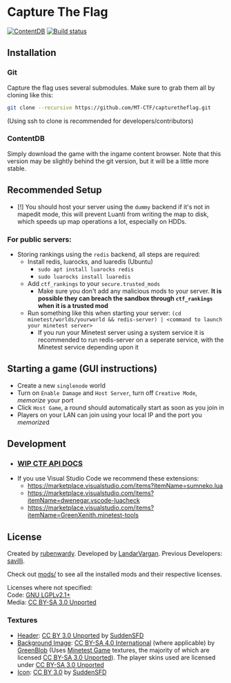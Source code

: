 # Capture The Flag

[![ContentDB](https://content.minetest.net/packages/rubenwardy/capturetheflag/shields/downloads/)](https://content.minetest.net/packages/rubenwardy/capturetheflag/)  [![Build status](https://github.com/MT-CTF/capturetheflag/workflows/build/badge.svg)](https://github.com/MT-CTF/capturetheflag/actions)


## Installation

### Git

Capture the flag uses several submodules. Make sure to grab them all by cloning like this:

```sh
git clone --recursive https://github.com/MT-CTF/capturetheflag.git
```
(Using ssh to clone is recommended for developers/contributors)

### ContentDB

Simply download the game with the ingame content browser.
Note that this version may be slightly behind the git version, but it will be a little more stable.

## Recommended Setup

* [!] You should host your server using the `dummy` backend if it's not in mapedit mode, this will prevent Luanti from writing the map to disk, which speeds up map operations a lot, especially on HDDs.

### For public servers:
* Storing rankings using the `redis` backend, all steps are required:
  * Install redis, luarocks, and luaredis (Ubuntu)
    * `sudo apt install luarocks redis`
    * `sudo luarocks install luaredis`
  * Add `ctf_rankings` to your `secure.trusted_mods`
	* Make sure you don't add any malicious mods to your server. **It is possible they can breach the sandbox through `ctf_rankings` when it is a trusted mod**
  * Run something like this when starting your server: `(cd minetest/worlds/yourworld && redis-server) | <command to launch your minetest server>`
    * If you run your Minetest server using a system service it is recommended to run redis-server on a seperate service, with the Minetest service depending upon it

## Starting a game (GUI instructions)
* Create a new `singlenode` world
* Turn on `Enable Damage` and `Host Server`, turn off `Creative Mode`, *memorize* your port
* Click `Host Game`, a round should automatically start as soon as you join in
* Players on your LAN can join using your local IP and the port you *memorize*d

## Development

* ### [WIP CTF API DOCS](docs/ctf-api.md)
* If you use Visual Studio Code we recommend these extensions:
  * https://marketplace.visualstudio.com/items?itemName=sumneko.lua
  * https://marketplace.visualstudio.com/items?itemName=dwenegar.vscode-luacheck
  * https://marketplace.visualstudio.com/items?itemName=GreenXenith.minetest-tools

## License

Created by [rubenwardy](https://rubenwardy.com/).
Developed by [LandarVargan](https://github.com/LoneWolfHT).
Previous Developers: [savilli](https://github.com/savilli).

Check out [mods/](mods/) to see all the installed mods and their respective licenses.

Licenses where not specified:\
Code: [GNU LGPLv2.1+](https://www.gnu.org/licenses/old-licenses/lgpl-2.1.html)\
Media: [CC BY-SA 3.0 Unported](https://creativecommons.org/licenses/by-sa/3.0/)

### Textures

* [Header](menu/header.png): [CC BY 3.0 Unported](https://creativecommons.org/licenses/by/3.0/) by [SuddenSFD](https://github.com/SuddenSFD)
* [Background Image](menu/background.png): [CC BY-SA 4.0 International](https://creativecommons.org/licenses/by-sa/4.0/) (where applicable) by [GreenBlob](https://github.com/a-blob) (Uses [Minetest Game](https://github.com/minetest/minetest_game) textures, the majority of which are licensed [CC BY-SA 3.0 Unported](https://creativecommons.org/licenses/by-sa/3.0/)). The player skins used are licensed under [CC BY-SA 3.0 Unported](https://creativecommons.org/licenses/by-sa/3.0/)
* [Icon](menu/icon.png): [CC BY 3.0](https://creativecommons.org/licenses/by/3.0/) by [SuddenSFD](https://github.com/SuddenSFD)
